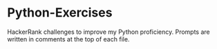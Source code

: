 # Python-Exercises
HackerRank challenges to improve my Python proficiency. Prompts are written in comments at the top of each file.
